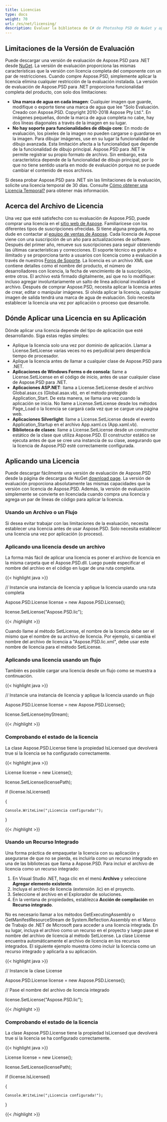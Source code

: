 ```yaml
---
title: Licencias
type: docs
weight: 70
url: /es/net/licensing/
description: Evaluar la biblioteca de C# de Photoshop PSD de NuGet y aplicar la licencia utilizando un archivo o flujo para eliminar cualquier restricción de la evaluación instalada.
---
```


## **Limitaciones de la Versión de Evaluación**
Puede descargar una versión de evaluación de Aspose.PSD para .NET desde [NuGet](https://www.nuget.org/packages/Aspose.psd/). La versión de evaluación proporciona las mismas características que la versión con licencia completa del componente con un par de restricciones. Cuando compre Aspose.PSD, simplemente aplicar la licencia elimina cualquier restricción de la evaluación instalada. La versión de evaluación de Aspose.PSD para .NET proporciona funcionalidad completa del producto, con solo dos limitaciones:

- **Una marca de agua en cada imagen**: Cualquier imagen que guarde, modifique o exporte tiene una marca de agua que lee "Solo Evaluación. Creado con Aspose.PSD. Copyright 2010-2018 Aspose Pty Ltd.". En imágenes pequeñas, donde la marca de agua completa no cabe, hay dos líneas diagonales a través de la imagen en su lugar.
- **No hay soporte para funcionalidades de dibujo core**: En modo de evaluación, los píxeles de la imagen no pueden cargarse o guardarse en la imagen. Para dibujar imágenes, use en su lugar la funcionalidad de dibujo avanzada. Esta limitación afecta a la funcionalidad que depende de la funcionalidad de dibujo principal. Aspose.PSD para .NET le permite registrar su propio formato de archivo. Sin embargo, esta característica depende de la funcionalidad de dibujo principal, por lo que no tiene sentido usarla en modo de evaluación porque no se puede cambiar el contenido de esos archivos.

Si desea probar Aspose.PSD para .NET sin las limitaciones de la evaluación, solicite una licencia temporal de 30 días. Consulte [Cómo obtener una Licencia Temporal?](https://purchase.aspose.com/temporary-license) para obtener más información.
## **Acerca del Archivo de Licencia**
Una vez que esté satisfecho con su evaluación de Aspose.PSD, puede comprar una licencia en el [sitio web de Aspose](https://purchase.aspose.com/default.aspx). Familiarícese con los diferentes tipos de suscripciones ofrecidas. Si tiene alguna pregunta, no dude en contactar al [equipo de ventas de Aspose](https://company.aspose.com/contact). Cada licencia de Aspose viene con una suscripción de un año para actualizaciones de software. Después del primer año, renueve sus suscripciones para seguir obteniendo las últimas características y correcciones. El soporte técnico es gratuito e ilimitado y se proporciona tanto a usuarios con licencia como a evaluación a través de nuestros [Foros de Soporte](https://forum.aspose.com/). La licencia es un archivo XML que contiene detalles como el nombre del producto, el número de desarrolladores con licencia, la fecha de vencimiento de la suscripción, entre otros. El archivo está firmado digitalmente, así que no lo modifique: incluso agregar involuntariamente un salto de línea adicional invalidará el archivo. Después de comprar Aspose.PSD, necesita aplicar la licencia antes de crear, editar o manipular imágenes. Si olvida aplicar la licencia, cualquier imagen de salida tendrá una marca de agua de evaluación. Solo necesita establecer la licencia una vez por aplicación o proceso que desarrolle.
## **Dónde Aplicar una Licencia en su Aplicación**
Dónde aplicar una licencia depende del tipo de aplicación que esté desarrollando. Siga estas reglas simples:

- Aplique la licencia solo una vez por dominio de aplicación. Llamar a License.SetLicense varias veces no es perjudicial pero desperdicia tiempo de procesador.
- Aplique la licencia antes de llamar a cualquier clase de Aspose.PSD para .NET.
- **Aplicaciones de Windows Forms o de consola**: llame a License.SetLicense en el código de inicio, antes de usar cualquier clase de Aspose.PSD para .NET.
- **Aplicaciones ASP.NET**: llama a License.SetLicense desde el archivo Global.asax.cs (Global.asax.vb), en el método protegido Application_Start. De esta manera, se llama una vez cuando la aplicación se inicia. No llame a License.SetLicense desde los métodos Page_Load o la licencia se cargará cada vez que se cargue una página web.
- **Aplicaciones Silverlight**: llame a License.SetLicense desde el evento Application_Startup en el archivo App.xaml.cs (App.xaml.vb).
- **Biblioteca de clases**: llame a License.SetLicense desde un constructor estático de la clase que utiliza Aspose.PSD. El constructor estático se ejecuta antes de que se cree una instancia de su clase, asegurando que la licencia de Aspose.PSD esté correctamente configurada.
## **Aplicando una Licencia**
Puede descargar fácilmente una versión de evaluación de Aspose.PSD desde la página de descargas de NuGet [download page](https://www.nuget.org/packages/Aspose.psd/). La versión de evaluación proporciona absolutamente las mismas capacidades que la versión con licencia de Aspose.PSD. Además, la versión de evaluación simplemente se convierte en licenciada cuando compra una licencia y agrega un par de líneas de código para aplicar la licencia.
### **Usando un Archivo o un Flujo**
Si desea evitar trabajar con las limitaciones de la evaluación, necesita establecer una licencia antes de usar Aspose.PSD. Solo necesita establecer una licencia una vez por aplicación (o proceso).
### **Aplicando una licencia desde un archivo**
La forma más fácil de aplicar una licencia es poner el archivo de licencia en la misma carpeta que el Aspose.PSD.dll. Luego puede especificar el nombre del archivo en el código en lugar de una ruta completa.



{{< highlight java >}}

 // Instancie una instancia de licencia y aplique la licencia usando una ruta completa

Aspose.PSD.License license = new Aspose.PSD.License();

license.SetLicense("Aspose.PSD.lic");



{{< /highlight >}}



Cuando llame al método SetLicense, el nombre de la licencia debe ser el mismo que el nombre de su archivo de licencia. Por ejemplo, si cambia el nombre del archivo de licencia a "Aspose.PSD.lic.xml", debe usar este nombre de licencia para el método SetLicense.
### **Aplicando una licencia usando un flujo**
También es posible cargar una licencia desde un flujo como se muestra a continuación.



{{< highlight java >}}



// Instancie una instancia de licencia y aplique la licencia usando un flujo

Aspose.PSD.License license = new Aspose.PSD.License();

license.SetLicense(myStream);



{{< /highlight >}}
### **Comprobando el estado de la licencia**
La clase Aspose.PSD.License tiene la propiedad IsLicensed que devolverá true si la licencia se ha configurado correctamente.



{{< highlight java >}}

 License license = new License();

license.SetLicense(licensePath);

if (license.IsLicensed)

{

    Console.WriteLine("¡Licencia configurada!");

}

{{< /highlight >}}
### **Usando un Recurso Integrado**
Una forma práctica de empaquetar la licencia con su aplicación y asegurarse de que no se pierda, es incluirla como un recurso integrado en una de las bibliotecas que llama a Aspose.PSD. Para incluir el archivo de licencia como un recurso integrado:

1. En Visual Studio .NET, haga clic en el menú **Archivo** y seleccione **Agregar elemento existente**.
1. Incluya el archivo de licencia (extensión .lic) en el proyecto.
1. Seleccione el archivo en el Explorador de soluciones.
1. En la ventana de propiedades, establezca **Acción de compilación** en **Recurso integrado**.

No es necesario llamar a los métodos GetExecutingAssembly o GetManifestResourceStream de System.Reflection.Assembly en el Marco de Trabajo de .NET de Microsoft para acceder a una licencia integrada. En su lugar, incluya el archivo como un recurso en el proyecto y luego pase el nombre del archivo de licencia al método SetLicense. La clase License encuentra automáticamente el archivo de licencia en los recursos integrados. El siguiente ejemplo muestra cómo incluir la licencia como un recurso integrado y aplicarla a su aplicación.



{{< highlight java >}}

 // Instancie la clase License

Aspose.PSD.License license = new Aspose.PSD.License();



// Pase el nombre del archivo de licencia integrado

license.SetLicense("Aspose.PSD.lic");

{{< /highlight >}}


### **Comprobando el estado de la licencia**
La clase Aspose.PSD.License tiene la propiedad IsLicensed que devolverá true si la licencia se ha configurado correctamente.



{{< highlight java >}}

 License license = new License();

license.SetLicense(licensePath);

if (license.IsLicensed)

{

    Console.WriteLine("¡Licencia configurada!");

}

{{< /highlight >}}
